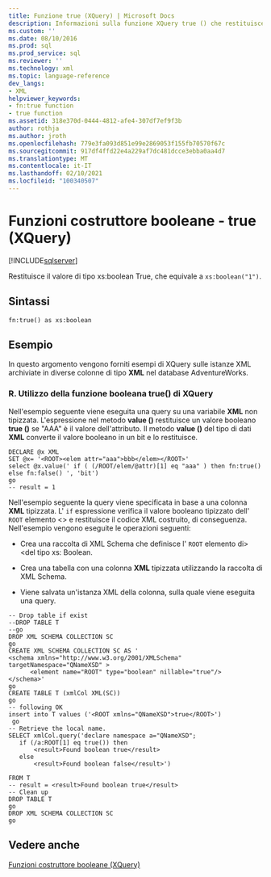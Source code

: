 ```yaml
---
title: Funzione true (XQuery) | Microsoft Docs
description: Informazioni sulla funzione XQuery true () che restituisce il valore booleano true.
ms.custom: ''
ms.date: 08/10/2016
ms.prod: sql
ms.prod_service: sql
ms.reviewer: ''
ms.technology: xml
ms.topic: language-reference
dev_langs:
- XML
helpviewer_keywords:
- fn:true function
- true function
ms.assetid: 318e370d-0444-4812-afe4-307df7ef9f3b
author: rothja
ms.author: jroth
ms.openlocfilehash: 779e3fa093d851e99e2869053f155fb70570f67c
ms.sourcegitcommit: 917df4ffd22e4a229af7dc481dcce3ebba0aa4d7
ms.translationtype: MT
ms.contentlocale: it-IT
ms.lasthandoff: 02/10/2021
ms.locfileid: "100340507"
---
```

# <a name="boolean-constructor-functions---true-xquery"></a>Funzioni costruttore booleane - true (XQuery)
[!INCLUDE[sqlserver](../includes/applies-to-version/sqlserver.md)]

  Restituisce il valore di tipo xs:boolean True, che equivale a `xs:boolean("1")`.  
  
## <a name="syntax"></a>Sintassi  
  
```  
fn:true() as xs:boolean  
```  
  
## <a name="examples"></a>Esempio  
 In questo argomento vengono forniti esempi di XQuery sulle istanze XML archiviate in diverse colonne di tipo **XML** nel database AdventureWorks.  
  
### <a name="a-using-the-true-xquery-boolean-function"></a>R. Utilizzo della funzione booleana true() di XQuery  
 Nell'esempio seguente viene eseguita una query su una variabile **XML** non tipizzata. L'espressione nel metodo **value ()** restituisce un valore booleano **true ()** se "AAA" è il valore dell'attributo. Il metodo **value ()** del tipo di dati **XML** converte il valore booleano in un bit e lo restituisce.  
  
```  
DECLARE @x XML  
SET @x= '<ROOT><elem attr="aaa">bbb</elem></ROOT>'  
select @x.value(' if ( (/ROOT/elem/@attr)[1] eq "aaa" ) then fn:true() else fn:false() ', 'bit')  
go  
-- result = 1  
```  
  
 Nell'esempio seguente la query viene specificata in base a una colonna **XML** tipizzata. L' `if` espressione verifica il valore booleano tipizzato dell' `ROOT` elemento <> e restituisce il codice XML costruito, di conseguenza. Nell'esempio vengono eseguite le operazioni seguenti:  
  
-   Crea una raccolta di XML Schema che definisce l' `ROOT` elemento di> <del tipo xs: Boolean.  
  
-   Crea una tabella con una colonna **XML** tipizzata utilizzando la raccolta di XML Schema.  
  
-   Viene salvata un'istanza XML della colonna, sulla quale viene eseguita una query.  
  
```  
-- Drop table if exist  
--DROP TABLE T  
--go  
DROP XML SCHEMA COLLECTION SC  
go  
CREATE XML SCHEMA COLLECTION SC AS '  
<schema xmlns="http://www.w3.org/2001/XMLSchema"  
targetNamespace="QNameXSD" >  
      <element name="ROOT" type="boolean" nillable="true"/>  
</schema>'  
go  
CREATE TABLE T (xmlCol XML(SC))  
go  
-- following OK  
insert into T values ('<ROOT xmlns="QNameXSD">true</ROOT>')  
 go  
-- Retrieve the local name.   
SELECT xmlCol.query('declare namespace a="QNameXSD";   
   if (/a:ROOT[1] eq true()) then  
       <result>Found boolean true</result>  
   else  
       <result>Found boolean false</result>')  
  
FROM T  
-- result = <result>Found boolean true</result>  
-- Clean up  
DROP TABLE T  
go  
DROP XML SCHEMA COLLECTION SC  
go  
```  
  
## <a name="see-also"></a>Vedere anche  
 [Funzioni costruttore booleane &#40;XQuery&#41;](./xquery-functions-against-the-xml-data-type.md)  
  
